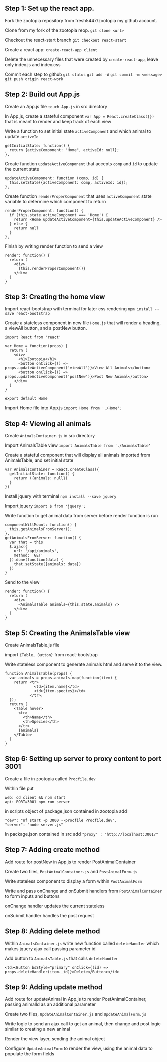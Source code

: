 ## Step 1: Set up the react app.

Fork the zootopia repository from fresh5447/zootopia my github account.

Clone from my fork of the zootopia reop. `git clone <url>`

Checkout the react-start branch `git checkout react-start`

Create a react app: `create-react-app client`

Delete the unnecessary files that were created by `create-react-app`, leave only index.js and index.css

Commit each step to github
`git status`
`git add -A`
`git commit -m <message>`
`git push origin react-work`

## Step 2: Build out App.js

Create an App.js file `touch App.js` in src directory

In App.js, create a stateful component `var App = React.createClass({})` that is meant to render and keep track of each view

Write a function to set initial state `activeComponent` and which animal to update `activeId`
```
getInitialState: function() {
  return {activeComponent: "Home", activeId: null};
},
```

Create function `updateActiveComponent` that accepts `comp` and `id` to update the current state
```
updateActiveComponent: function (comp, id) {
  this.setState({activeComponent: comp, activeId: id});
},
```

Create function `renderProperComponent` that uses `activeComponent` state variable to determine which component to return
```
renderProperComponent: function() {
  if (this.state.activeComponent === 'Home') {
    return <Home updateActiveComponent={this.updateActiveComponent} />
  } else {
    return null
  }
},
```

Finish by writing render function to send a view
```
render: function() {
  return (
    <div>
      {this.renderProperComponent()}
    </div>
  )
}
```

## Step 3: Creating the home view

Import react-bootstrap with terminal for later css rendering `npm install --save react-bootstrap`

Create a stateless component in new file `Home.js` that will render a heading, a viewAll button, and a postNew button.
```
import React from 'react'

var Home = function(props) {
  return (
    <div>
      <h1>Zootopia</h1>
      <button onClick={() => props.updateActiveComponent('viewAll')}>View All Animals</button>
      <button onClick={() => props.updateActiveComponent('postNew')}>Post New Animal</button>
    </div>
  )
}

export default Home
```

Import Home file into App.js
`import Home from './Home';`

## Step 4: Viewing all animals

Create `AnimalsContainer.js` in src directory

Import AnimalsTable view `import AnimalsTable from './AnimalsTable'`

Create a stateful component that will display all animals imported from AnimalsTable, and set initial state
```
var AnimalsContainer = React.createClass({
  getInitialState: function() {
    return ({animals: null})
  }
})
```

Install jquery with terminal `npm install --save jquery`

Import jquery `import $ from 'jquery';`

Write function to get animal data from server before render function is run
```
componentWillMount: function() {
  this.getAnimalsFromServer();
},
getAnimalsFromServer: function() {
  var that = this
  $.ajax({
    url: '/api/animals',
    method: 'GET'
  }).done(function(data) {
    that.setState({animals: data})
  })
}
```

Send to the view
```
render: function() {
  return (
    <div>
      <AnimalsTable animals={this.state.animals} />
    </div>
  )
}
```

## Step 5: Creating the AnimalsTable view

Create AnimalsTable.js file

import `{Table, Button}` from react-bootstrap

Write stateless component to generate animals html and serve it to the view.
```
function AnimalsTable(props) {
  var animals = props.animals.map(function(item) {
    return <tr>
             <td>{item.name}</td>
             <td>{item.species}</td>
           </tr>;
  });
  return (
    <Table hover>
      <tr>
        <th>Name</th>
        <th>Species</th>
      </tr>
      {animals}
    </Table>
  )
}
```

## Step 6: Setting up server to proxy content to port 3001

Create a file in zootopia called `Procfile.dev`

Within file put
```
web: cd client && npm start
api: PORT=3001 npm run server
```

in scripts object of package.json contained in zootopia add
```
"dev": "nf start -p 3000 --procfile Procfile.dev",
"server": "node server.js"
```

In package.json contained in src add `"proxy" : "http://localhost:3001/"`

## Step 7: Adding create method

Add route for postNew in App.js to render PostAnimalContainer

Create two files, `PostAnimalContainer.js` and `PostAnimalForm.js`

Write stateless component to display a form within `PostAnimalForm`

Write and pass onChange and onSubmit handlers from `PostAnimalContainer` to form inputs and buttons

onChange handler updates the current stateless

onSubmit handler handles the post request

## Step 8: Adding delete method

Within `AnimalsContainer.js` write new function called `deleteHandler` which makes jquery ajax call passing parameter id

Add button to `AnimalsTable.js` that calls `deleteHandler`
```
<td><Button bsStyle="primary" onClick={(id) => props.deleteHandler(item._id)}>Delete</Button></td>
```

## Step 9: Adding update method

Add route for updateAnimal in App.js to render PostAnimalContainer, passing animalId as an additional parameter

Create two files, `UpdateAnimalContainer.js` and `UpdateAnimalForm.js`

Write logic to send an ajax call to get an animal, then change and post logic similar to creating a new animal

Render the view layer, sending the animal object

Configure `UpdateAnimalForm` to render the view, using the animal data to populate the form fields
